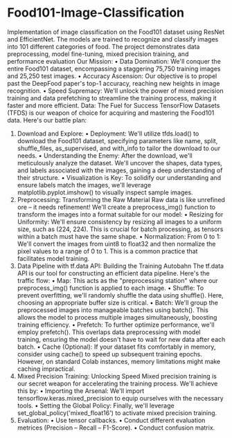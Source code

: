 # Food101-Image-Classification
Implementation of image classification on the Food101 dataset using ResNet and EfficientNet. The models are trained to recognize and classify images into 101 different categories of food. The project demonstrates data preprocessing, model fine-tuning, mixed precision training, and performance evaluation
Our Mission:
•	Data Domination: We'll conquer the entire Food101 dataset, encompassing a staggering 75,750 training images and 25,250 test images.
•	Accuracy Ascension: Our objective is to propel past the DeepFood paper's top-1 accuracy, reaching new heights in image recognition.
•	Speed Supremacy: We'll unlock the power of mixed precision training and data prefetching to streamline the training process, making it faster and more efficient.
Data: The Fuel for Success
TensorFlow Datasets (TFDS) is our weapon of choice for acquiring and mastering the Food101 data. Here's our battle plan:
1. Download and Explore:
•	Deployment: We'll utilize tfds.load() to download the Food101 dataset, specifying parameters like name, split, shuffle_files, as_supervised, and with_info to tailor the download to our needs.
•	Understanding the Enemy: After the download, we'll meticulously analyze the dataset. We'll uncover the shapes, data types, and labels associated with the images, gaining a deep understanding of their structure.
•	Visualization is Key: To solidify our understanding and ensure labels match the images, we'll leverage matplotlib.pyplot.imshow() to visually inspect sample images.
2. Preprocessing: Transforming the Raw Material
Raw data is like unrefined ore – it needs refinement! We'll create a preprocess_img() function to transform the images into a format suitable for our model:
•	Resizing for Uniformity: We'll ensure consistency by resizing all images to a uniform size, such as (224, 224). This is crucial for batch processing, as tensors within a batch must have the same shape.
•	Normalization: From 0 to 1: We'll convert the images from uint8 to float32 and then normalize the pixel values to a range of 0 to 1. This is a common practice that facilitates model training.
3. Data Pipeline with tf.data API: Building the Training Autobahn
The tf.data API is our tool for constructing an efficient data pipeline. Here's the traffic flow:
•	Map: This acts as the "preprocessing station" where our preprocess_img() function is applied to each image.
•	Shuffle: To prevent overfitting, we'll randomly shuffle the data using shuffle(). Here, choosing an appropriate buffer size is critical.
•	Batch: We'll group the preprocessed images into manageable batches using batch(). This allows the model to process multiple images simultaneously, boosting training efficiency.
•	Prefetch: To further optimize performance, we'll employ prefetch(). This overlaps data preprocessing with model training, ensuring the model doesn't have to wait for new data after each batch.
•	Cache (Optional): If your dataset fits comfortably in memory, consider using cache() to speed up subsequent training epochs. However, on standard Colab instances, memory limitations might make caching impractical.
4. Mixed Precision Training: Unlocking Speed
Mixed precision training is our secret weapon for accelerating the training process. We'll achieve this by:
•	Importing the Arsenal: We'll import tensorflow.keras.mixed_precision to equip ourselves with the necessary tools.
•	Setting the Global Policy: Finally, we'll leverage set_global_policy('mixed_float16') to activate mixed precision training.
5. Evaluation: 
•	Use tensor callbacks.
•	Conduct different evaluation metrices (Precision – Recall – F1-Score).
•	Conduct confusion matrix.
